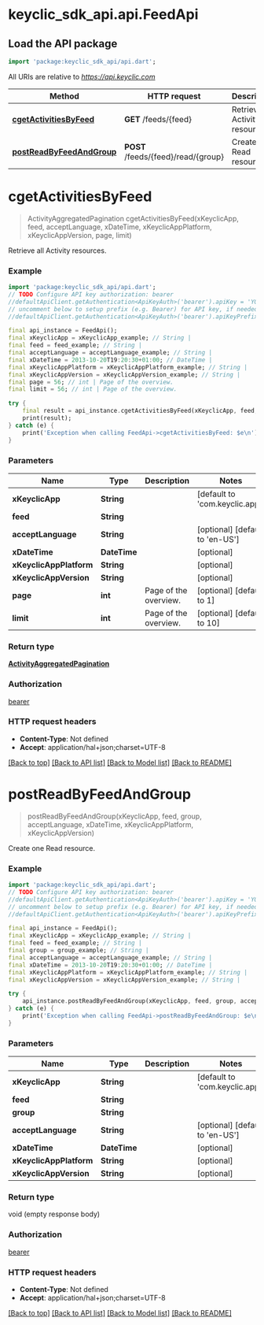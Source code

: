 # keyclic_sdk_api.api.FeedApi

## Load the API package
```dart
import 'package:keyclic_sdk_api/api.dart';
```

All URIs are relative to *https://api.keyclic.com*

Method | HTTP request | Description
------------- | ------------- | -------------
[**cgetActivitiesByFeed**](FeedApi.md#cgetactivitiesbyfeed) | **GET** /feeds/{feed} | Retrieve all Activity resources.
[**postReadByFeedAndGroup**](FeedApi.md#postreadbyfeedandgroup) | **POST** /feeds/{feed}/read/{group} | Create one Read resource.


# **cgetActivitiesByFeed**
> ActivityAggregatedPagination cgetActivitiesByFeed(xKeyclicApp, feed, acceptLanguage, xDateTime, xKeyclicAppPlatform, xKeyclicAppVersion, page, limit)

Retrieve all Activity resources.

### Example
```dart
import 'package:keyclic_sdk_api/api.dart';
// TODO Configure API key authorization: bearer
//defaultApiClient.getAuthentication<ApiKeyAuth>('bearer').apiKey = 'YOUR_API_KEY';
// uncomment below to setup prefix (e.g. Bearer) for API key, if needed
//defaultApiClient.getAuthentication<ApiKeyAuth>('bearer').apiKeyPrefix = 'Bearer';

final api_instance = FeedApi();
final xKeyclicApp = xKeyclicApp_example; // String | 
final feed = feed_example; // String | 
final acceptLanguage = acceptLanguage_example; // String | 
final xDateTime = 2013-10-20T19:20:30+01:00; // DateTime | 
final xKeyclicAppPlatform = xKeyclicAppPlatform_example; // String | 
final xKeyclicAppVersion = xKeyclicAppVersion_example; // String | 
final page = 56; // int | Page of the overview.
final limit = 56; // int | Page of the overview.

try {
    final result = api_instance.cgetActivitiesByFeed(xKeyclicApp, feed, acceptLanguage, xDateTime, xKeyclicAppPlatform, xKeyclicAppVersion, page, limit);
    print(result);
} catch (e) {
    print('Exception when calling FeedApi->cgetActivitiesByFeed: $e\n');
}
```

### Parameters

Name | Type | Description  | Notes
------------- | ------------- | ------------- | -------------
 **xKeyclicApp** | **String**|  | [default to 'com.keyclic.app']
 **feed** | **String**|  | 
 **acceptLanguage** | **String**|  | [optional] [default to 'en-US']
 **xDateTime** | **DateTime**|  | [optional] 
 **xKeyclicAppPlatform** | **String**|  | [optional] 
 **xKeyclicAppVersion** | **String**|  | [optional] 
 **page** | **int**| Page of the overview. | [optional] [default to 1]
 **limit** | **int**| Page of the overview. | [optional] [default to 10]

### Return type

[**ActivityAggregatedPagination**](ActivityAggregatedPagination.md)

### Authorization

[bearer](../README.md#bearer)

### HTTP request headers

 - **Content-Type**: Not defined
 - **Accept**: application/hal+json;charset=UTF-8

[[Back to top]](#) [[Back to API list]](../README.md#documentation-for-api-endpoints) [[Back to Model list]](../README.md#documentation-for-models) [[Back to README]](../README.md)

# **postReadByFeedAndGroup**
> postReadByFeedAndGroup(xKeyclicApp, feed, group, acceptLanguage, xDateTime, xKeyclicAppPlatform, xKeyclicAppVersion)

Create one Read resource.

### Example
```dart
import 'package:keyclic_sdk_api/api.dart';
// TODO Configure API key authorization: bearer
//defaultApiClient.getAuthentication<ApiKeyAuth>('bearer').apiKey = 'YOUR_API_KEY';
// uncomment below to setup prefix (e.g. Bearer) for API key, if needed
//defaultApiClient.getAuthentication<ApiKeyAuth>('bearer').apiKeyPrefix = 'Bearer';

final api_instance = FeedApi();
final xKeyclicApp = xKeyclicApp_example; // String | 
final feed = feed_example; // String | 
final group = group_example; // String | 
final acceptLanguage = acceptLanguage_example; // String | 
final xDateTime = 2013-10-20T19:20:30+01:00; // DateTime | 
final xKeyclicAppPlatform = xKeyclicAppPlatform_example; // String | 
final xKeyclicAppVersion = xKeyclicAppVersion_example; // String | 

try {
    api_instance.postReadByFeedAndGroup(xKeyclicApp, feed, group, acceptLanguage, xDateTime, xKeyclicAppPlatform, xKeyclicAppVersion);
} catch (e) {
    print('Exception when calling FeedApi->postReadByFeedAndGroup: $e\n');
}
```

### Parameters

Name | Type | Description  | Notes
------------- | ------------- | ------------- | -------------
 **xKeyclicApp** | **String**|  | [default to 'com.keyclic.app']
 **feed** | **String**|  | 
 **group** | **String**|  | 
 **acceptLanguage** | **String**|  | [optional] [default to 'en-US']
 **xDateTime** | **DateTime**|  | [optional] 
 **xKeyclicAppPlatform** | **String**|  | [optional] 
 **xKeyclicAppVersion** | **String**|  | [optional] 

### Return type

void (empty response body)

### Authorization

[bearer](../README.md#bearer)

### HTTP request headers

 - **Content-Type**: Not defined
 - **Accept**: application/hal+json;charset=UTF-8

[[Back to top]](#) [[Back to API list]](../README.md#documentation-for-api-endpoints) [[Back to Model list]](../README.md#documentation-for-models) [[Back to README]](../README.md)

